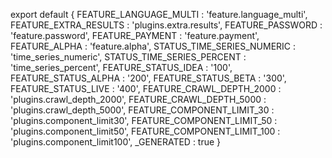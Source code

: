 export default {
    FEATURE_LANGUAGE_MULTI : 'feature.language_multi',
    FEATURE_EXTRA_RESULTS : 'plugins.extra.results',
    FEATURE_PASSWORD : 'feature.password',
    FEATURE_PAYMENT : 'feature.payment',
    FEATURE_ALPHA : 'feature.alpha',
    STATUS_TIME_SERIES_NUMERIC : 'time_series_numeric',
    STATUS_TIME_SERIES_PERCENT : 'time_series_percent',
    FEATURE_STATUS_IDEA : '100',
    FEATURE_STATUS_ALPHA : '200',
    FEATURE_STATUS_BETA : '300',
    FEATURE_STATUS_LIVE : '400',
    FEATURE_CRAWL_DEPTH_2000 : 'plugins.crawl_depth_2000',
    FEATURE_CRAWL_DEPTH_5000 : 'plugins.crawl_depth_5000',
    FEATURE_COMPONENT_LIMIT_30 : 'plugins.component_limit30',
    FEATURE_COMPONENT_LIMIT_50 : 'plugins.component_limit50',
    FEATURE_COMPONENT_LIMIT_100 : 'plugins.component_limit100',
    _GENERATED  : true
}
